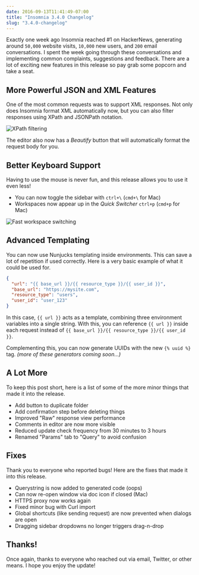 ```yaml
---
date: 2016-09-13T11:41:49-07:00
title: "Insomnia 3.4.0 Changelog"
slug: "3.4.0-changelog"
---
```


Exactly one week ago Insomnia reached #1 on HackerNews, generating around
`50,000` website visits, `10,000` new users, and `200` email conversations. I
spent the week going through these conversations and implementing common
complaints, suggestions and feedback. There are a lot of exciting new features 
in this release so pay grab some popcorn and take a seat.


## More Powerful JSON and XML Features 

One of the most common requests was to support XML responses. Not only does
Insomnia format XML automatically now, but you can also filter responses using
XPath and JSONPath notation.

![XPath filtering](/images/blog/xpath.png)

The editor also now has a _Beautify_ button that will automatically format the
request body for you.


## Better Keyboard Support 

Having to use the mouse is never fun, and this release allows you to use it 
even less! 

- You can now toggle the sidebar with `ctrl+\` (`cmd+\` for Mac)
- Workspaces now appear up in the _Quick Switcher_ `ctrl+p` (`cmd+p` for Mac)

![Fast workspace switching](/images/blog/switch-workspace.png)


## Advanced Templating

You can now use Nunjucks templating inside environments. This can save a lot
of repetition if used correctly. Here is a very basic example of what it could
be used for.

```json
{
  "url": "{{ base_url }}/{{ resource_type }}/{{ user_id }}",
  "base_url": "https://mysite.com",
  "resource_type": "users",
  "user_id": "user_123"
}
```

In this case, `{{ url }}` acts as a template, combining three environment
variables into a single string. With this, you can reference `{{ url }}` inside
each request instead of `{{ base_url }}/{{ resource_type }}/{{ user_id }}`. 

Complementing this, you can now generate UUIDs with the new `{% uuid %}` tag.
_(more of these generators coming soon...)_


## A Lot More

To keep this post short, here is a list of some of the more minor things that
made it into the release.

- Add button to duplicate folder
- Add confirmation step before deleting things
- Improved "Raw" response view performance
- Comments in editor are now more visible
- Reduced update check frequency from 30 minutes to 3 hours
- Renamed "Params" tab to "Query" to avoid confusion


## Fixes

Thank you to everyone who reported bugs! Here are the fixes that made it into
this release.

- Querystring is now added to generated code (oops)
- Can now re-open window via doc icon if closed (Mac)
- HTTPS proxy now works again
- Fixed minor bug with Curl import
- Global shortcuts (like sending request) are now prevented when dialogs are open
- Dragging sidebar dropdowns no longer triggers drag-n-drop


## Thanks!

Once again, thanks to everyone who reached out via email, Twitter, or other
means. I hope you enjoy the update!
